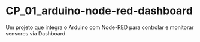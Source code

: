 # CP_01_arduino-node-red-dashboard
Um projeto que integra o Arduino com Node-RED para controlar e monitorar sensores via Dashboard.
